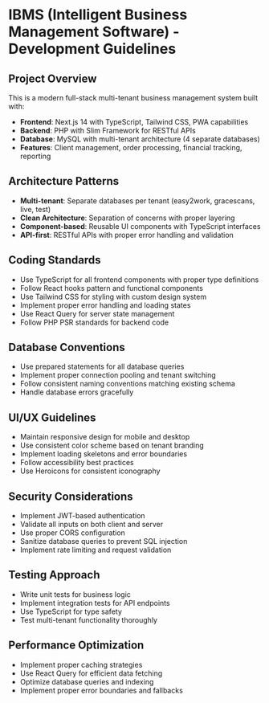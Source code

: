 <!-- Use this file to provide workspace-specific custom instructions to Copilot. For more details, visit https://code.visualstudio.com/docs/copilot/copilot-customization#_use-a-githubcopilotinstructionsmd-file -->

# IBMS (Intelligent Business Management Software) - Development Guidelines

## Project Overview
This is a modern full-stack multi-tenant business management system built with:
- **Frontend**: Next.js 14 with TypeScript, Tailwind CSS, PWA capabilities
- **Backend**: PHP with Slim Framework for RESTful APIs
- **Database**: MySQL with multi-tenant architecture (4 separate databases)
- **Features**: Client management, order processing, financial tracking, reporting

## Architecture Patterns
- **Multi-tenant**: Separate databases per tenant (easy2work, gracescans, live, test)
- **Clean Architecture**: Separation of concerns with proper layering
- **Component-based**: Reusable UI components with TypeScript interfaces
- **API-first**: RESTful APIs with proper error handling and validation

## Coding Standards
- Use TypeScript for all frontend components with proper type definitions
- Follow React hooks pattern and functional components
- Use Tailwind CSS for styling with custom design system
- Implement proper error handling and loading states
- Use React Query for server state management
- Follow PHP PSR standards for backend code

## Database Conventions
- Use prepared statements for all database queries
- Implement proper connection pooling and tenant switching
- Follow consistent naming conventions matching existing schema
- Handle database errors gracefully

## UI/UX Guidelines
- Maintain responsive design for mobile and desktop
- Use consistent color scheme based on tenant branding
- Implement loading skeletons and error boundaries
- Follow accessibility best practices
- Use Heroicons for consistent iconography

## Security Considerations
- Implement JWT-based authentication
- Validate all inputs on both client and server
- Use proper CORS configuration
- Sanitize database queries to prevent SQL injection
- Implement rate limiting and request validation

## Testing Approach
- Write unit tests for business logic
- Implement integration tests for API endpoints
- Use TypeScript for type safety
- Test multi-tenant functionality thoroughly

## Performance Optimization
- Implement proper caching strategies
- Use React Query for efficient data fetching
- Optimize database queries and indexing
- Implement proper error boundaries and fallbacks
